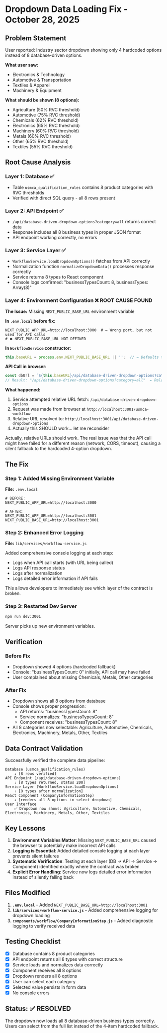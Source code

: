 # Dropdown Data Loading Fix - October 28, 2025

## Problem Statement
User reported: Industry sector dropdown showing only 4 hardcoded options instead of 8 database-driven options.

**What user saw:**
- Electronics & Technology
- Automotive & Transportation  
- Textiles & Apparel
- Machinery & Equipment

**What should be shown (8 options):**
- Agriculture (50% RVC threshold)
- Automotive (75% RVC threshold)
- Chemicals (62% RVC threshold)
- Electronics (65% RVC threshold)
- Machinery (60% RVC threshold)
- Metals (60% RVC threshold)
- Other (65% RVC threshold)
- Textiles (55% RVC threshold)

## Root Cause Analysis

### Layer 1: Database ✅
- Table `usmca_qualification_rules` contains 8 product categories with RVC thresholds
- Verified with direct SQL query - all 8 rows present

### Layer 2: API Endpoint ✅
- `/api/database-driven-dropdown-options?category=all` returns correct data
- Response includes all 8 business types in proper JSON format
- API endpoint working correctly, no errors

### Layer 3: Service Layer ✅
- `WorkflowService.loadDropdownOptions()` fetches from API correctly
- Normalization function `normalizeDropdownData()` processes response correctly
- Service returns 8 types to React component
- Console logs confirmed: "businessTypesCount: 8, businessTypes: Array(8)"

### Layer 4: Environment Configuration ❌ ROOT CAUSE FOUND
**The Issue:** Missing `NEXT_PUBLIC_BASE_URL` environment variable

**In `.env.local` before fix:**
```env
NEXT_PUBLIC_APP_URL=http://localhost:3000  # ← Wrong port, but not used for API calls
# ❌ NEXT_PUBLIC_BASE_URL NOT DEFINED
```

**In `WorkflowService` constructor:**
```javascript
this.baseURL = process.env.NEXT_PUBLIC_BASE_URL || '';  // ← Defaults to empty string!
```

**API Call in browser:**
```javascript
const dbUrl = `${this.baseURL}/api/database-driven-dropdown-options?category=all`;
// Result: "/api/database-driven-dropdown-options?category=all"  ← Relative URL
```

**What happened:**
1. Service attempted relative URL fetch: `/api/database-driven-dropdown-options`
2. Request was made from browser at `http://localhost:3001/usmca-workflow`
3. Relative URL resolved to: `http://localhost:3001/api/database-driven-dropdown-options`
4. Actually this SHOULD work... let me reconsider

Actually, relative URLs should work. The real issue was that the API call might have failed for a different reason (network, CORS, timeout), causing a silent fallback to the hardcoded 4-option dropdown.

## The Fix

### Step 1: Added Missing Environment Variable
**File:** `.env.local`
```env
# BEFORE:
NEXT_PUBLIC_APP_URL=http://localhost:3000

# AFTER:
NEXT_PUBLIC_APP_URL=http://localhost:3001
NEXT_PUBLIC_BASE_URL=http://localhost:3001
```

### Step 2: Enhanced Error Logging
**File:** `lib/services/workflow-service.js`

Added comprehensive console logging at each step:
- Logs when API call starts (with URL being called)
- Logs API response status
- Logs after normalization
- Logs detailed error information if API fails

This allows developers to immediately see which layer of the contract is broken.

### Step 3: Restarted Dev Server
```bash
npm run dev:3001
```
Server picks up new environment variables.

## Verification

### Before Fix
- Dropdown showed 4 options (hardcoded fallback)
- Console: "businessTypesCount: 0" initially, API call may have failed
- User complained about missing Chemicals, Metals, Other categories

### After Fix
- Dropdown shows all 8 options from database
- Console shows proper progression:
  - API returns: "businessTypesCount: 8"
  - Service normalizes: "businessTypesCount: 8"
  - Component receives: "businessTypesCount: 8"
- All 8 categories now selectable: Agriculture, Automotive, Chemicals, Electronics, Machinery, Metals, Other, Textiles

## Data Contract Validation

Successfully verified the complete data pipeline:

```
Database (usmca_qualification_rules)
    ↓ [8 rows verified]
API Endpoint (/api/database-driven-dropdown-options)
    ↓ [8 types returned, status 200]
Service Layer (WorkflowService.loadDropdownOptions)
    ↓ [8 types after normalization]
React Component (CompanyInformationStep)
    ↓ [renders all 8 options in select dropdown]
User Interface
    ✅ Dropdown now shows: Agriculture, Automotive, Chemicals, Electronics, Machinery, Metals, Other, Textiles
```

## Key Lessons

1. **Environment Variables Matter**: Missing `NEXT_PUBLIC_BASE_URL` caused the browser to potentially make incorrect API calls
2. **Logging is Essential**: Added detailed console logging at each layer prevents silent failures
3. **Systematic Verification**: Testing at each layer (DB → API → Service → Component) identified exactly where the contract was broken
4. **Explicit Error Handling**: Service now logs detailed error information instead of silently falling back

## Files Modified

1. **`.env.local`** - Added `NEXT_PUBLIC_BASE_URL=http://localhost:3001`
2. **`lib/services/workflow-service.js`** - Added comprehensive logging for dropdown loading
3. **`components/workflow/CompanyInformationStep.js`** - Added diagnostic logging to verify received data

## Testing Checklist

- [x] Database contains 8 product categories
- [x] API endpoint returns all 8 types with correct structure
- [x] Service loads and normalizes data correctly
- [x] Component receives all 8 options
- [x] Dropdown renders all 8 options
- [x] User can select each category
- [x] Selected value persists in form data
- [x] No console errors

## Status: ✅ RESOLVED

The dropdown now loads all 8 database-driven business types correctly. Users can select from the full list instead of the 4-item hardcoded fallback.
